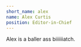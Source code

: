 ```yaml
---
short_name: alex
name: Alex Curtis
position: Editor-in-Chief
---
```

Alex is a baller ass biiiiiiatch.
